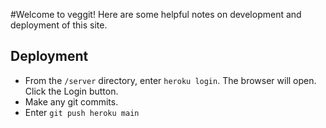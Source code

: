 #Welcome to veggit!
Here are some helpful notes on development and deployment of this site.

## Deployment

- From the `/server` directory, enter `heroku login`. The browser will open. Click the Login button.
- Make any git commits.
- Enter `git push heroku main`
